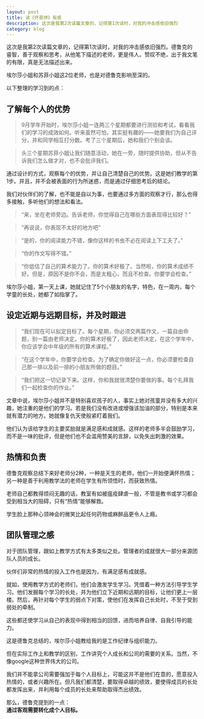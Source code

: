 ```yaml
---
layout: post
title: 读《怀恩师》有感
description: 这次是我第2次读篇文章的，记得第1次读时，对我的冲击感依旧强烈
category: blog
---
```


这次是我第2次读篇文章的，记得第1次读时，对我的冲击感依旧强烈。德鲁克的睿智，善于观察和思考，从他笔下描述的老师，更是伟人。赞叹不绝，出于我文笔的有限，真是无法描述出来。

埃尔莎小姐和苏菲小姐这2位老师，也是对德鲁克影响至深的。

以下整理的学习到的点：

## 了解每个人的优势

> 9月学年开始时，埃尔莎小姐一连两三个星期都要进行测验和考试，看看我们的学习的成效如何。听来虽然可怕，其实挺有趣的——她要我们为自己评分，并和同学相互打分数。考了三个星期后，她和我们个别会谈。

> 头三个星期苏菲小姐让我们随意活动，她在一旁，随时提供协助，但从不告诉我们怎么做才对，也不会批评我们。

通过设计的方式，观察每个的优势，并让自己清楚自己的优势。这是她们教学的第1步。并且，并不会被表面的行为所迷惑，而是通过仔细思考后的结论。

我们对伙伴们的了解，也不能是自以为事，也要通过多方面的观察才行，那么也得多接触，多听他们的想法和看法。

> “来，坐在老师旁边。告诉老师，你觉得自己在哪些方面表现得比较好？”

> “再说说，你表现不太好的地方吧”

> “是的，你的阅读能力不错，像你这样的书虫不必在阅读上下工夫了。”

> “你的作文写得不错。”

> “你低估了自己的算术能力了。你的算术好极了。当然啦，你的算术成绩不好。但是，原因不是你不会，而是太粗心，而且不检查。你要学会检查。”

埃尔莎小姐，第一天上课，她就记住了5个小朋友的名字，特色，在一周内，每个学童的长处，她都了如指掌了。

## 设定近期与远期目标，并及时跟进

> “我们现在可以拟定目标了。每个星期，你必须交两篇作文，一篇自由命题，别一篇由老师决定。你的算术好极了，因此老师决定，在这个学年中，你应该学会中年级的所有的算术课程。”

> “在这个学年中，你要学会检查。为了确定你做好这一点，你必须要检查自己那一排以及前一排的小朋友所做的题目。”

> “我们把这一切记录下来。这样，你和我就很清楚你要做的事。每个礼拜我们一起检查你的作业。”

文章中说，埃尔莎小姐并不是特别喜欢孩子的人，事实上她对孩童并没有多大的兴趣，她注重的是他们的学习。若是我们没有改进或增强该加油的部分，特别是本来就有潜力的地方。她就像复仇天使般紧盯着我们。

他们认为该给学生的主要奖励就是满足感和成就感。这样的老师多半会鼓励学习，而不是一味的批评，但是他们也不会滥用赞美的言辞，以免失出刺激的效果。

## 热情和负责

德鲁克观察总结下来好老师分2种，一种是天生的老师，他们一开始便满怀热情；另一种是善于利用教学法的老师在学生有所领悟时，而获致热情。

老师自己都教得烦闷无趣的话，教室有如被瘟疫肆虐一般，不管是教书或学习都会受到相当大的阻碍，只有“热情”能够解救。

学生脸上那种心领神会的微笑比起任何药物或麻醉品更令人上瘾。

## 团队管理之感

对于团队管理，跟如上教学方式有太多类似之处。管理者的成就很大一部分来源团队人员的成长。

伙伴们非常的热情的投入工作也是因为，有满足感有成就感。

就如，使用教学方式的老师们，他们会激发学生学习。凭借着一种方法引导学生学习。他们发掘每个学习的长处，并为他们立下近期和远期的目标，让他们更上一层楼。然后，再针对每个学生的弱点下对策，使他们在发挥自己长处时，不至于受到弱处的牵制。

这些都还使学习从自己的表现中得到相当的回馈，进而培养自律、自我引导的能力。

这是德鲁克总结的，埃尔莎小姐教给我的是工作纪律与组织能力。

但在实际工作上和教学的区别，工作讲究个人成长和公司的需要的关系。当然，不像google这种世界伟大的公司。

我们并不能拿公司需要强加于每个人目标上，可能这并不是他们在意的，愿意投入热情的，或者兴趣所在。但凡我们都清楚，要取得卓越的绩效，要使得成员的长处都发挥出来，并利用每个成员的长处来帮助取得杰出绩效。

那么，德鲁克提到的一点：    
**通过客观需要转化成个人目标。**

